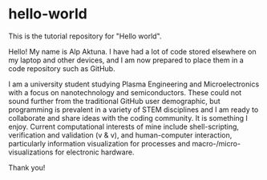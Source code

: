 # hello-world
This is the tutorial repository for "Hello world".

Hello! My name is Alp Aktuna. I have had a lot of code stored elsewhere on my laptop and other devices, and I am now prepared to place them in a code repository such as GitHub. 

I am a university student studying Plasma Engineering and Microelectronics with a focus on nanotechnology and semiconductors. These could not sound further from the traditional GitHub user demographic, but programming is prevalent in a variety of STEM disciplines and I am ready to collaborate and share ideas with the coding community. It is something I enjoy. Current computational interests of mine include shell-scripting, verification and validation (v & v), and human-computer interaction, particularly information visualization for processes and macro-/micro-visualizations for electronic hardware.

Thank you! 
